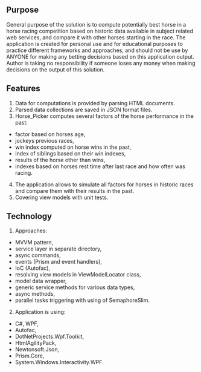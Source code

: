 ## Purpose

General purpose of the solution is to compute potentially best horse in a horse racing competition based on historic data available in subject related web services, and compare it with other horses starting in the race. The application is created for personal use and for educational purposes to practice different frameworks and approaches, and should not be use by ANYONE for making any betting decisions based on this application output. Author is taking no responsibility if someone loses any money when making decisions on the output of this solution.

## Features

1. Data for computations is provided by parsing HTML documents.
2. Parsed data collections are saved in JSON format files.
3. Horse_Picker computes several factors of the horse performance in the past:
  - factor based on horses age,
  - jockeys previous races,
  - win index computed on horse wins in the past,
  - index of siblings based on their win indexes,
  - results of the horse other than wins,
  - indexes based on horses rest time after last race and how often was racing.
4. The application allows to simulate all factors for horses in historic races and compare them with their results in the past.
5. Covering view models with unit tests.


## Technology

1. Approaches:
  - MVVM pattern,
  - service layer in separate directory,
  - async commands,
  - events (Prism and event handlers),
  - IoC (Autofac),
  - resolving view models in ViewModelLocator class,
  - model data wrapper,
  - generic service methods for various data types,
  - async methods,
  - parallel tasks triggering with using of SemaphoreSlim.
2. Application is using:
  - C#, WPF,
  - Autofac,
  - DotNetProjects.Wpf.Toolkit,
  - HtmlAgilityPack,
  - Newtonsoft.Json,
  - Prism.Core,
  - System.Windows.Interactivity.WPF.
